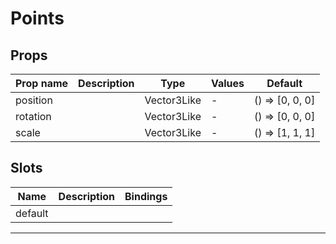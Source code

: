# Points

## Props

| Prop name | Description | Type        | Values | Default            |
| --------- | ----------- | ----------- | ------ | ------------------ |
| position  |             | Vector3Like | -      | () =&gt; [0, 0, 0] |
| rotation  |             | Vector3Like | -      | () =&gt; [0, 0, 0] |
| scale     |             | Vector3Like | -      | () =&gt; [1, 1, 1] |

## Slots

| Name    | Description | Bindings |
| ------- | ----------- | -------- |
| default |             |          |

---
